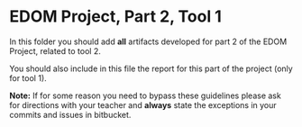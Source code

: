 # EDOM Project, Part 2, Tool 1

In this folder you should add **all** artifacts developed for part 2 of the EDOM Project, related to tool 2.

You should also include in this file the report for this part of the project (only for tool 1).

**Note:** If for some reason you need to bypass these guidelines please ask for directions with your teacher and **always** state the exceptions in your commits and issues in bitbucket.
